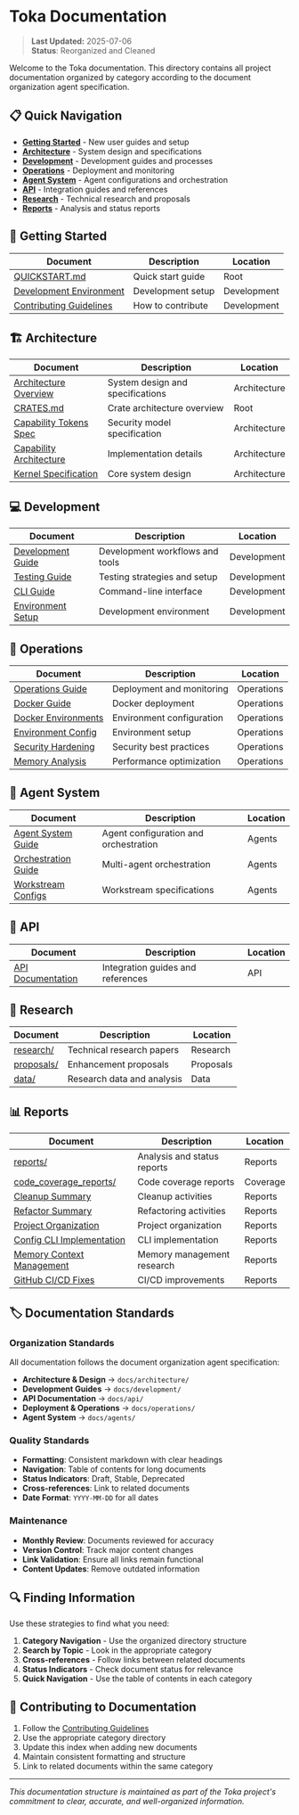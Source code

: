 # Toka Documentation

> **Last Updated:** 2025-07-06  
> **Status**: Reorganized and Cleaned

Welcome to the Toka documentation. This directory contains all project documentation organized by category according to the document organization agent specification.

## 📋 Quick Navigation

- [**Getting Started**](#getting-started) - New user guides and setup
- [**Architecture**](#architecture) - System design and specifications  
- [**Development**](#development) - Development guides and processes
- [**Operations**](#operations) - Deployment and monitoring
- [**Agent System**](#agent-system) - Agent configurations and orchestration
- [**API**](#api) - Integration guides and references
- [**Research**](#research) - Technical research and proposals
- [**Reports**](#reports) - Analysis and status reports

## 🚀 Getting Started

| Document | Description | Location |
|----------|-------------|----------|
| [QUICKSTART.md](../QUICKSTART.md) | Quick start guide | Root |
| [Development Environment](development/README.md) | Development setup | Development |
| [Contributing Guidelines](development/CONTRIBUTING.md) | How to contribute | Development |

## 🏗️ Architecture

| Document | Description | Location |
|----------|-------------|----------|
| [Architecture Overview](architecture/README.md) | System design and specifications | Architecture |
| [CRATES.md](CRATES.md) | Crate architecture overview | Root |
| [Capability Tokens Spec](architecture/40_capability_tokens_spec_v0.2.md) | Security model specification | Architecture |
| [Capability Architecture](architecture/41_capability_tokens_architecture.md) | Implementation details | Architecture |
| [Kernel Specification](architecture/44_toka_kernel_spec_v0.2.md) | Core system design | Architecture |

## 💻 Development

| Document | Description | Location |
|----------|-------------|----------|
| [Development Guide](development/README.md) | Development workflows and tools | Development |
| [Testing Guide](development/TOKA_TESTING_GUIDE.md) | Testing strategies and setup | Development |
| [CLI Guide](development/TOKA_CLI_GUIDE.md) | Command-line interface | Development |
| [Environment Setup](development/DEVELOPMENT_ENVIRONMENT.md) | Development environment | Development |

## 🔧 Operations

| Document | Description | Location |
|----------|-------------|----------|
| [Operations Guide](operations/README.md) | Deployment and monitoring | Operations |
| [Docker Guide](operations/README-Docker.md) | Docker deployment | Operations |
| [Docker Environments](operations/README-Docker-Environments.md) | Environment configuration | Operations |
| [Environment Config](operations/README-Environment.md) | Environment setup | Operations |
| [Security Hardening](operations/SECURITY_HARDENING_SUMMARY.md) | Security best practices | Operations |
| [Memory Analysis](operations/MEMORY_LEAK_ANALYSIS.md) | Performance optimization | Operations |

## 🤖 Agent System

| Document | Description | Location |
|----------|-------------|----------|
| [Agent System Guide](agents/README.md) | Agent configuration and orchestration | Agents |
| [Orchestration Guide](agents/README-Orchestration.md) | Multi-agent orchestration | Agents |
| [Workstream Configs](../../agents/v0.3.0/workstreams/) | Workstream specifications | Agents |

## 🔌 API

| Document | Description | Location |
|----------|-------------|----------|
| [API Documentation](api/README.md) | Integration guides and references | API |

## 🔬 Research

| Document | Description | Location |
|----------|-------------|----------|
| [research/](research/) | Technical research papers | Research |
| [proposals/](proposals/) | Enhancement proposals | Proposals |
| [data/](data/) | Research data and analysis | Data |

## 📊 Reports

| Document | Description | Location |
|----------|-------------|----------|
| [reports/](reports/) | Analysis and status reports | Reports |
| [code_coverage_reports/](code_coverage_reports/) | Code coverage reports | Coverage |
| [Cleanup Summary](reports/CLEANUP_SUMMARY.md) | Cleanup activities | Reports |
| [Refactor Summary](reports/REFACTOR_SUMMARY.md) | Refactoring activities | Reports |
| [Project Organization](reports/PROJECT_ORGANIZATION_SUMMARY.md) | Project organization | Reports |
| [Config CLI Implementation](reports/CONFIG_CLI_IMPLEMENTATION_SUMMARY.md) | CLI implementation | Reports |
| [Memory Context Management](reports/memory-context-management-report.md) | Memory management research | Reports |
| [GitHub CI/CD Fixes](reports/github-cicd-fixes-report.md) | CI/CD improvements | Reports |

## 🏷️ Documentation Standards

### Organization Standards

All documentation follows the document organization agent specification:
- **Architecture & Design** → `docs/architecture/`
- **Development Guides** → `docs/development/`
- **API Documentation** → `docs/api/`
- **Deployment & Operations** → `docs/operations/`
- **Agent System** → `docs/agents/`

### Quality Standards

- **Formatting**: Consistent markdown with clear headings
- **Navigation**: Table of contents for long documents
- **Status Indicators**: Draft, Stable, Deprecated
- **Cross-references**: Link to related documents
- **Date Format**: `YYYY-MM-DD` for all dates

### Maintenance

- **Monthly Review**: Documents reviewed for accuracy
- **Version Control**: Track major content changes
- **Link Validation**: Ensure all links remain functional
- **Content Updates**: Remove outdated information

## 🔍 Finding Information

Use these strategies to find what you need:

1. **Category Navigation** - Use the organized directory structure
2. **Search by Topic** - Look in the appropriate category
3. **Cross-references** - Follow links between related documents
4. **Status Indicators** - Check document status for relevance
5. **Quick Navigation** - Use the table of contents in each category

## 🤝 Contributing to Documentation

1. Follow the [Contributing Guidelines](development/CONTRIBUTING.md)
2. Use the appropriate category directory
3. Update this index when adding new documents
4. Maintain consistent formatting and structure
5. Link to related documents within the same category

---

*This documentation structure is maintained as part of the Toka project's commitment to clear, accurate, and well-organized information.*